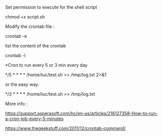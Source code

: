 Set permission to  execute for the shell script

chmod +x script.sh

Modify the crontab file : 


crontab -e

list the content of the crontab

crontab -l

*Cron to run every 5 or 3 min every day


*/5 * * * * /home/luc/test.sh >> /tmp/log.txt 2>&1

or the easy way:

*/3 * * * * /home/luc/test.sh >> /tmp/log.txt 


More info :

https://support.asperasoft.com/hc/en-us/articles/216127358-How-to-run-a-cron-job-every-5-minutes

https://www.thegeekstuff.com/2011/12/crontab-command/

